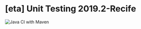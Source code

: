 # [eta] Unit Testing 2019.2-Recife
![Java CI with Maven](https://github.com/cesar-school/eta-unit-testing-2019.2-Recife/workflows/Java%20CI%20with%20Maven/badge.svg)
